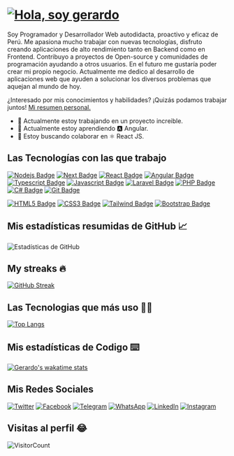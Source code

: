 # [![Hola, soy gerardo](https://readme-typing-svg.herokuapp.com?font=Source+Code+Pro&color=%2336BCF7&size=30&lines=Hola+%F0%9F%91%8B%2C+soy+Gerardo)](https://git.io/typing-svg)

Soy Programador y Desarrollador Web autodidacta, proactivo y eficaz de Perú. Me apasiona mucho trabajar con nuevas tecnologías, disfruto creando aplicaciones de alto rendimiento tanto en Backend como en Frontend.
Contribuyo a proyectos de Open-source y comunidades de programación ayudando a otros usuarios. En el futuro me gustaría poder crear mi propio negocio.
Actualmente me dedico al desarrollo de aplicaciones web que ayuden a solucionar los diversos problemas que aquejan al mundo de hoy.

¿Interesado por mis conocimientos y habilidades? ¡Quizás podamos trabajar juntos! [Mi resumen personal.](https://chaicopadillag.github.io/)

- 🔭 Actualmente estoy trabajando en un proyecto increible.
- 🌱 Actualmente estoy aprendiendo 🅰️ Angular.
- 👯 Estoy buscando colaborar en ⚛️ React JS.

## Las Tecnologías con las que trabajo

[![Nodejs Badge](https://img.shields.io/badge/-Node.js-3c873a?style=for-the-badge&labelColor=white&logo=node.js&logoColor=68a063)](#)
[![Next Badge](https://img.shields.io/badge/Next.js-000000?style=for-the-badge&labelColor=white&logo=next.js&logoColor=000000)](#)
[![React Badge](https://img.shields.io/badge/-React.js-61dafb?style=for-the-badge&labelColor=white&logo=react&logoColor=61dafb)](#)
[![Angular Badge](https://img.shields.io/badge/-Angular-d4173b?style=for-the-badge&labelColor=white&logo=angular&logoColor=d4173b)](#)
[![Typescript Badge](https://img.shields.io/badge/-Typescript-007acc?style=for-the-badge&labelColor=white&logo=typescript&logoColor=007acc)](#)
[![Javascript Badge](https://img.shields.io/badge/-Javascript-F0DB4F?style=for-the-badge&labelColor=white&logo=javascript&logoColor=F0DB4F)](#)
[![Laravel Badge](https://img.shields.io/badge/-Laravel-ff2d20?style=for-the-badge&labelColor=white&logo=laravel&logoColor=ff2d20)](#)
[![PHP Badge](https://img.shields.io/badge/-php-8892BF?style=for-the-badge&labelColor=white&logo=php&logoColor=8892BF)](#)
[![C# Badge](https://img.shields.io/badge/-csharp-purple?style=for-the-badge&labelColor=white&logo=csharp&logoColor=purple)](#)
[![Git Badge](https://img.shields.io/badge/-Git-f1502f?style=for-the-badge&labelColor=white&logo=git&logoColor=f1502f)](#)

[![HTML5 Badge](https://img.shields.io/badge/-html5-e34c26?style=for-the-badge&labelColor=white&logo=html5&logoColor=e34c26)](#)
[![CSS3 Badge](https://img.shields.io/badge/-css-2965f1?style=for-the-badge&labelColor=white&logo=css3&logoColor=2965f1)](#)
[![Tailwind Badge](https://img.shields.io/badge/-Tailwindcss-06B6D4?style=for-the-badge&labelColor=white&logo=Tailwindcss&logoColor=06B6D4)](#)
[![Bootstrap Badge](https://img.shields.io/badge/-Bootstrap-0d6efd?style=for-the-badge&labelColor=white&logo=bootstrap&logoColor=0d6efd)](#)

## Mis estadísticas resumidas de GitHub 📈

![Estadísticas de GitHub](https://github-readme-stats.vercel.app/api?username=chaicopadillag&theme=ayu-mirage&show_icons=true&count_private=true)

## My streaks 🔥

[![GitHub Streak](http://github-readme-streak-stats.herokuapp.com?user=chaicopadillag&theme=ayu-mirage&date_format=j%2Fn%5B%2FY%5D)](https://git.io/streak-stats)

## Las Tecnologias que más uso 👨‍💻

[![Top Langs](https://github-readme-stats.vercel.app/api/top-langs/?username=chaicopadillag&theme=ayu-mirage&langs_count=6&layout=compact)](https://chaicopadillag.github.io/)

## Mis estadísticas de Codigo ⌨️

[![Gerardo's wakatime stats](https://github-readme-stats.vercel.app/api/wakatime?username=chaicopadillag&theme=ayu-mirage)](https://chaicopadillag.github.io/)

## Mis Redes Sociales

[![Twitter](https://img.shields.io/badge/Twitter-%231DA1F2.svg?style=for-the-badge&logo=Twitter&logoColor=white)](https://twitter.com/chaicopadillag)
[![Facebook](https://img.shields.io/badge/Facebook-%231877F2.svg?style=for-the-badge&logo=Facebook&logoColor=white)](https://www.facebook.com/chaicopadillag)
[![Telegram](https://img.shields.io/badge/Telegram-2CA5E0?style=for-the-badge&logo=telegram&logoColor=white)](https://t.me/ReactJSEspanol)
[![WhatsApp](https://img.shields.io/badge/WhatsApp-25D366?style=for-the-badge&logo=whatsapp&logoColor=white)](https://api.whatsapp.com/send?phone=51928522616&text=Hola%20G.%20Chaico,%20me%20contacto%20desde%20tu%20web%20personal.)
[![LinkedIn](https://img.shields.io/badge/linkedin-%230077B5.svg?style=for-the-badge&logo=linkedin&logoColor=white)](https://www.linkedin.com/in/chaicopadillag/)
[![Instagram](https://img.shields.io/badge/Instagram-%23E4405F.svg?style=for-the-badge&logo=Instagram&logoColor=white)](https://www.instagram.com/chaicopadillag/)

## Visitas al perfil 😂

![VisitorCount](https://profile-counter.glitch.me/chaicopadillag/count.svg)

